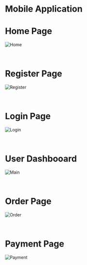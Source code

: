 # Mobile Application 

# Home Page

![Home](https://user-images.githubusercontent.com/72688889/150120674-e1f65199-5489-427a-ae02-92238dbec933.png) 

<br>

# Register Page

![Register](https://user-images.githubusercontent.com/72688889/150120872-faf2a477-1315-4f57-9356-71528940b205.png)

<br>

# Login Page


![Login](https://user-images.githubusercontent.com/72688889/150121362-d3cecd48-b663-41a2-ace8-7abf4be3ed36.png)

<br>

# User Dashbooard


![Main](https://user-images.githubusercontent.com/72688889/150121556-75bbdd06-ba5a-4088-a7cc-222f6652a4e7.png)

<br>

# Order Page

![Order](https://user-images.githubusercontent.com/72688889/150121663-5154b8b0-1c44-4311-a155-e797b959818a.png)

<br>

# Payment Page

![Payment](https://user-images.githubusercontent.com/72688889/150121754-34614429-0f89-4f5e-a6ca-fb04339458ff.png)
